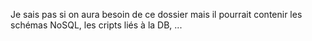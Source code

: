 Je sais pas si on aura besoin de ce dossier mais il pourrait contenir les schémas NoSQL, les cripts liés à la DB, ... 